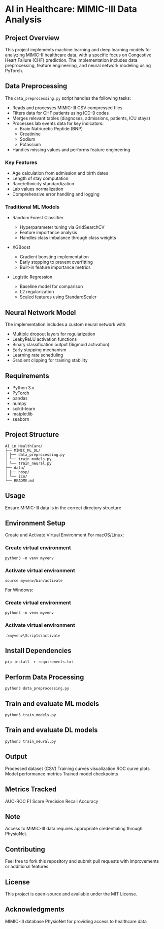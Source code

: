 # AI in Healthcare: MIMIC-III Data Analysis

## Project Overview

This project implements machine learning and deep learning models for analyzing MIMIC-II healthcare data, with a specific focus on Congestive Heart Failure (CHF) prediction. The implementation includes data preprocessing, feature engineering, and neural network modeling using PyTorch.

## Data Preprocessing

The `data_preprocessing.py` script handles the following tasks:
- Reads and processes MIMIC-III CSV compressed files
- Filters data for CHF patients using ICD-9 codes
- Merges relevant tables (diagnoses, admissions, patients, ICU stays)
- Processes lab events data for key indicators:
  - Brain Natriuretic Peptide (BNP)
  - Creatinine
  - Sodium
  - Potassium
- Handles missing values and performs feature engineering

### Key Features

- Age calculation from admission and birth dates
- Length of stay computation
- Race/ethnicity standardization
- Lab values normalization
- Comprehensive error handling and logging

### Traditional ML Models
- Random Forest Classifier
  - Hyperparameter tuning via GridSearchCV
  - Feature importance analysis
  - Handles class imbalance through class weights

- XGBoost
  - Gradient boosting implementation
  - Early stopping to prevent overfitting
  - Built-in feature importance metrics

- Logistic Regression
  - Baseline model for comparison
  - L2 regularization
  - Scaled features using StandardScaler

## Neural Network Model

The implementation includes a custom neural network with:
- Multiple dropout layers for regularization
- LeakyReLU activation functions
- Binary classification output (Sigmoid activation)
- Early stopping mechanism
- Learning rate scheduling
- Gradient clipping for training stability

## Requirements

- Python 3.x
- PyTorch
- pandas
- numpy
- scikit-learn
- matplotlib
- seaborn

## Project Structure

```
AI_in_HealthCare/
├── MIMIC_ML_DL/
│ ├── data_preprocessing.py
│ └── train_models.py
│ └── train_neural.py
├── data/
│ ├── hosp/
│ └── icu/
└── README.md
```

## Usage
Ensure MIMIC-III data is in the correct directory structure

## Environment Setup

Create and Activate Virtual Environment
For macOS/Linux:

### Create virtual environment

```python3 -m venv myvenv```

### Activate virtual environment

```source myvenv/bin/activate```

For Windows:
### Create virtual environment

```python3 -m venv myvenv```

### Activate virtual environment

```.\myvenv\Scripts\activate```


## Install Dependencies

```pip install -r requirements.txt```


## Perform Data Processing

```python3 data_preprocessing.py```

## Train and evaluate ML models

```python3 train_models.py```

## Train and evaluate DL models

```python3 train_neural.py```

## Output

Processed dataset (CSV)
Training curves visualization
ROC curve plots
Model performance metrics
Trained model checkpoints

## Metrics Tracked

AUC-ROC
F1 Score
Precision
Recall
Accuracy


## Note

Access to MIMIC-III data requires appropriate credentialing through PhysioNet.

## Contributing

Feel free to fork this repository and submit pull requests with improvements or additional features.

## License

This project is open-source and available under the MIT License.

## Acknowledgments

MIMIC-III database
PhysioNet for providing access to healthcare data
